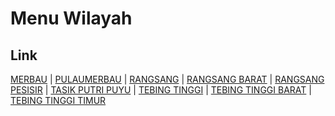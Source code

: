 # Menu Wilayah

## Link

[MERBAU](https://github.com/gigit-pemilu/pemilu-2024-14-riau/tree/main/pilpres/hitung-suara/sub/14-riau/sub/10-kepulauan-meranti/sub/05-merbau)
 | 
[PULAUMERBAU](https://github.com/gigit-pemilu/pemilu-2024-14-riau/tree/main/pilpres/hitung-suara/sub/14-riau/sub/10-kepulauan-meranti/sub/06-pulaumerbau)
 | 
[RANGSANG](https://github.com/gigit-pemilu/pemilu-2024-14-riau/tree/main/pilpres/hitung-suara/sub/14-riau/sub/10-kepulauan-meranti/sub/03-rangsang)
 | 
[RANGSANG BARAT](https://github.com/gigit-pemilu/pemilu-2024-14-riau/tree/main/pilpres/hitung-suara/sub/14-riau/sub/10-kepulauan-meranti/sub/02-rangsang-barat)
 | 
[RANGSANG PESISIR](https://github.com/gigit-pemilu/pemilu-2024-14-riau/tree/main/pilpres/hitung-suara/sub/14-riau/sub/10-kepulauan-meranti/sub/09-rangsang-pesisir)
 | 
[TASIK PUTRI PUYU](https://github.com/gigit-pemilu/pemilu-2024-14-riau/tree/main/pilpres/hitung-suara/sub/14-riau/sub/10-kepulauan-meranti/sub/08-tasik-putri-puyu)
 | 
[TEBING TINGGI](https://github.com/gigit-pemilu/pemilu-2024-14-riau/tree/main/pilpres/hitung-suara/sub/14-riau/sub/10-kepulauan-meranti/sub/01-tebing-tinggi)
 | 
[TEBING TINGGI BARAT](https://github.com/gigit-pemilu/pemilu-2024-14-riau/tree/main/pilpres/hitung-suara/sub/14-riau/sub/10-kepulauan-meranti/sub/04-tebing-tinggi-barat)
 | 
[TEBING TINGGI TIMUR](https://github.com/gigit-pemilu/pemilu-2024-14-riau/tree/main/pilpres/hitung-suara/sub/14-riau/sub/10-kepulauan-meranti/sub/07-tebing-tinggi-timur)

